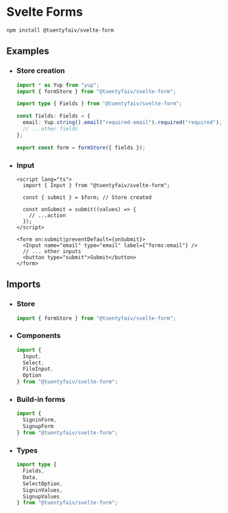 # Svelte Forms

`npm install @tuentyfaiv/svelte-form`

## Examples

- ### Store creation
  ```typescript
  import * as Yup from "yup";
  import { formStore } from "@tuentyfaiv/svelte-form";

  import type { Fields } from "@tuentyfaiv/svelte-form";

  const fields: Fields = {
    email: Yup.string().email("required-email").required("required"),
    // ...other fields
  };

  export const form = formStore({ fields });
  ```
- ### Input
  ```svelte
  <script lang="ts">
    import { Input } from "@tuentyfaiv/svelte-form";

    const { submit } = $form; // Store created

    const onSubmit = submit((values) => {
      // ...action
    });
  </script>

  <form on:submit|preventDefault={onSubmit}>
    <Input name="email" type="email" label={"forms:email"} />
    // ... other inputs
    <button type="submit">Submit</button>
  </form>
  ```

## Imports
- ### Store 
  ```typescript
  import { formStore } from "@tuentyfaiv/svelte-form";
  ```
- ### Components
  ```typescript
  import {
    Input,
    Select,
    FileInput,
    Option
  } from "@tuentyfaiv/svelte-form";
  ```
- ### Build-in forms
  ```typescript
  import {
    SigninForm,
    SignupForm
  } from "@tuentyfaiv/svelte-form";
  ```
- ### Types
  ```typescript
  import type {
    Fields,
    Data,
    SelectOption,
    SigninValues,
    SignupValues
  } from "@tuentyfaiv/svelte-form";
  ```